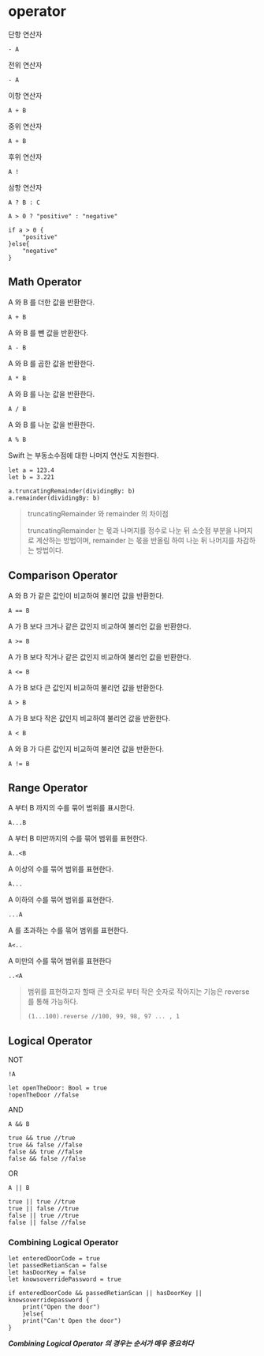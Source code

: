 # operator
단항 연산자

```
- A
```
전위 연산자

```
- A
```
이항 연산자

```
A + B
```
중위 연산자

```
A + B
```
후위 연산자

```
A !
```
삼항 연산자

```
A ? B : C

A > 0 ? "positive" : "negative"

if a > 0 {
	"positive"
}else{
	"negative"
}
```

## Math Operator

A 와 B 를 더한 값을 반환한다.

```
A + B
```

A 와 B 를 뺀 값을 반환한다.

```
A - B 
```

A 와 B 를 곱한 값을 반환한다.

```
A * B
```
A 와 B 를 나눈 값을 반환한다.

```
A / B
```

A 와 B 를 나눈 값을 반환한다.

```
A % B
```
Swift 는 부동소수점에 대한 나머지 연산도 지원한다.

```
let a = 123.4
let b = 3.221

a.truncatingRemainder(dividingBy: b)
a.remainder(dividingBy: b)
```

>truncatingRemainder 와 remainder 의 차이점
>
>truncatingRemainder 는 몫과 나머지를 정수로 나눈 뒤 소숫점 부분을 나머지로 계산하는 방법이며, remainder 는 몫을 반올림 하여 나눈 뒤 나머지를 차감하는 방법이다.



## Comparison Operator


A 와 B 가 같은 값인이 비교하여 불리언 값을 반환한다.

```
A == B
```

A 가 B 보다 크거나 같은 값인지 비교하여 불리언 값을 반환한다.

```
A >= B
```

A 가 B 보다 작거나 같은 값인지 비교하여 불리언 값을 반환한다.

```
A <= B
```

A 가 B 보다 큰 값인지 비교하여 불리언 값을 반환한다.

```
A > B
```

A 가 B 보다 작은 값인지 비교하여 불리언 값을 반환한다.

```
A < B
```

A 와 B 가 다른 값인지 비교하여 불리언 값을 반환한다.

```
A != B
```

## Range Operator

A 부터 B 까지의 수를 묶어 범위를 표시한다.

```
A...B
```

A 부터 B 미만까지의 수를 묶어 범위를 표현한다.

```
A..<B
```

A 이상의 수를 묶어 범위를 표현한다.

```
A...
```

A 이하의 수를 묶어 범위를 표현한다.

```
...A
```

A 를 초과하는 수를 묶어 범위를 표현한다.

```
A<..
```

A 미만의 수를 묶어 범위를 표현한다

```
..<A
```
> 범위를 표현하고자 할때 큰 숫자로 부터 작은 숫자로 작아지는 기능은 reverse 를 통해 가능하다.
> 
> ```
> (1...100).reverse //100, 99, 98, 97 ... , 1


## Logical Operator

NOT

```
!A

let openTheDoor: Bool = true
!openTheDoor //false
```

AND

```
A && B

true && true //true
true && false //false
false && true //false
false && false //false
```

OR

```
A || B

true || true //true
true || false //true
false || true //true
false || false //false
```
### Combining Logical Operator

```
let enteredDoorCode = true
let passedRetianScan = false
let hasDoorKey = false
let knowsoverridePassword = true

if enteredDoorCode && passedRetianScan || hasDoorKey || knowsoverridepassword {
	print("Open the door")
	}else{
	print("Can't Open the door")
}
```

***Combining Logical Operator 의 경우는 순서가 매우 중요하다***
